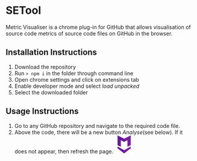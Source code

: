 # SETool

Metric Visualiser is a chrome plug-in for GitHub that allows visualisation of source code metrics of source code files on GitHub in the browser.

## Installation Instructions

1. Download the repository
2. Run ```> npm i``` in the folder through command line
3. Open chrome settings and click on extensions tab
4. Enable developer mode and select *load unpacked*
5. Select the downloaded folder

## Usage Instructions

1. Go to any GitHub repository and navigate to the required code file.
2. Above the code, there will be a new button *Analyse*(see below). If it does not appear, then refresh the page.
![alt text](https://github.com/adam-p/markdown-here/raw/master/src/common/images/icon48.png "Logo Title Text 1")
